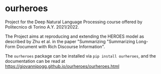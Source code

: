# ourheroes
Project for the Deep Natural Language Processing course offered by Politecnico di Torino A.Y. 2021/2022.

The Project aims at reproducing and extending the HEROES model as described by Zhu et al. in the paper "Summarizing 
"Summarizing Long-Form Document with Rich Discourse Information".

The `ourheroes` package can be installed via `pip install ourheroes`, and the documentation can be read at https://giovannipogg.github.io/ourheroes/ourheroes.html
